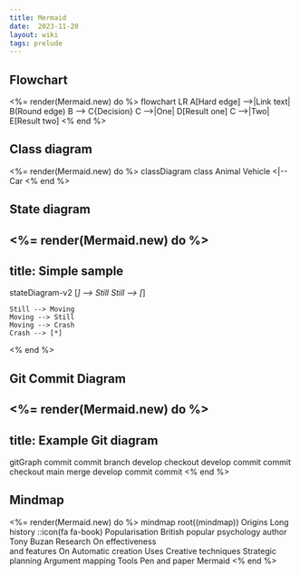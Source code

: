 ```yaml
---
title: Mermaid
date:  2023-11-20
layout: wiki
tags: prelude
---
```


## Flowchart

<%= render(Mermaid.new) do %>
flowchart LR
    A[Hard edge] -->|Link text| B(Round edge)
    B --> C{Decision}
    C -->|One| D[Result one]
    C -->|Two| E[Result two]
<% end %>

## Class diagram

<%= render(Mermaid.new) do  %>
classDiagram
    class Animal
    Vehicle <|-- Car
<% end %>

## State diagram

<%= render(Mermaid.new) do %>
---
title: Simple sample
---
stateDiagram-v2
    [*] --> Still
    Still --> [*]

    Still --> Moving
    Moving --> Still
    Moving --> Crash
    Crash --> [*]
<% end %>


## Git Commit Diagram


<%= render(Mermaid.new) do %>
---
title: Example Git diagram
---
gitGraph
   commit
   commit
   branch develop
   checkout develop
   commit
   commit
   checkout main
   merge develop
   commit
   commit
<% end %>

## Mindmap

<%= render(Mermaid.new) do  %>
mindmap
  root((mindmap))
    Origins
      Long history
      ::icon(fa fa-book)
      Popularisation
        British popular psychology author Tony Buzan
    Research
      On effectiveness<br/>and features
      On Automatic creation
        Uses
            Creative techniques
            Strategic planning
            Argument mapping
    Tools
      Pen and paper
      Mermaid
<% end %>
